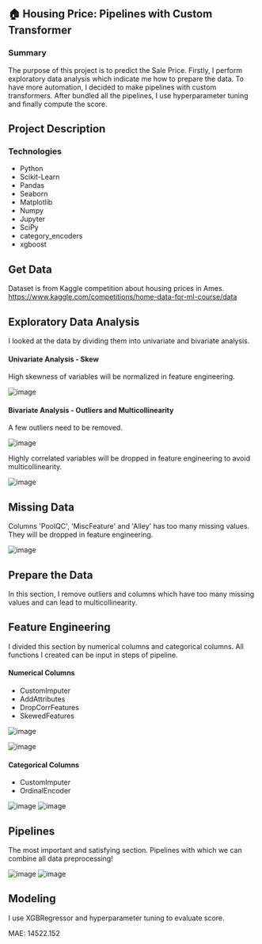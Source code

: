 ## 🏠 Housing Price: Pipelines with Custom Transformer
### Summary
The purpose of this project is to predict the Sale Price. Firstly, I perform exploratory data analysis which indicate me how to prepare the data. To have more automation, I decided to make pipelines with custom transformers. After bundled all the pipelines, I use hyperparameter tuning and finally compute the score.
## Project Description

### Technologies
* Python
* Scikit-Learn
* Pandas
* Seaborn
* Matplotlib
* Numpy
* Jupyter
* SciPy
* category_encoders
* xgboost

## Get Data
Dataset is from Kaggle competition about housing prices in Ames.
https://www.kaggle.com/competitions/home-data-for-ml-course/data

## Exploratory Data Analysis
I looked at the data by dividing them into univariate and bivariate analysis.

#### Univariate Analysis - Skew

High skewness of variables will be normalized in feature engineering.

![image](https://user-images.githubusercontent.com/61654792/175182143-28a8ca71-f2bf-4d51-9087-8555efa4b8be.png)

#### Bivariate Analysis - Outliers and Multicollinearity

A few outliers need to be removed.

![image](https://user-images.githubusercontent.com/61654792/175182639-30c6d78b-3a84-4bb2-8f8e-c7bc658ce0ce.png)

Highly correlated variables will be dropped in feature engineering to avoid multicollinearity.

![image](https://user-images.githubusercontent.com/61654792/175182354-587a5a6b-aa05-43a9-a518-a0c4b9989635.png)


## Missing Data

Columns 'PoolQC', 'MiscFeature' and 'Alley' has too many missing values. They will be dropped in feature engineering.

![image](https://user-images.githubusercontent.com/61654792/175182266-cdc48d98-cd44-48ff-86f8-3c142211b66d.png)

## Prepare the Data

In this section, I remove outliers and columns which have too many missing values and can lead to multicollinearity.

## Feature Engineering
 
I divided this section by numerical columns and categorical columns.
All functions I created can be input in steps of pipeline.
#### Numerical Columns
* CustomImputer
* AddAttributes
* DropCorrFeatures
* SkewedFeatures

![image](https://user-images.githubusercontent.com/61654792/175185213-4c52f000-4542-4771-a871-4a71d3ac375a.png)

![image](https://user-images.githubusercontent.com/61654792/175185315-a8cb1cb9-c60d-4a00-8362-fdda9368f2bf.png)


#### Categorical Columns
* CustomImputer
* OrdinalEncoder

![image](https://user-images.githubusercontent.com/61654792/175185411-c9f11d37-5bb8-41f7-941b-7bf0e1c5e338.png)
![image](https://user-images.githubusercontent.com/61654792/175185419-61fbc4c2-2846-44f7-a49c-ce8a0a763d9a.png)

## Pipelines
The most important and satisfying section. Pipelines with which we can combine all data preprocessing!

![image](https://user-images.githubusercontent.com/61654792/175185528-466ea001-6c54-47ed-8bb7-18176811c7af.png)
![image](https://user-images.githubusercontent.com/61654792/175185547-c54b6284-e954-40bc-99ae-90f3d3fb041a.png)

## Modeling
I use XGBRegressor and hyperparameter tuning to evaluate score.

MAE: 14522.152

